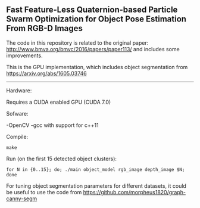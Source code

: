 ## Fast Feature-Less Quaternion-based Particle Swarm Optimization for Object Pose Estimation From RGB-D Images


The code in this repository is related to the original paper:
http://www.bmva.org/bmvc/2016/papers/paper113/
and includes some improvements.

This is the GPU implementation, which includes object segmentation from https://arxiv.org/abs/1605.03746

- - - -
Hardware:

Requires a CUDA enabled GPU (CUDA 7.0)

Sofware:

-OpenCV
-gcc with support for c++11

Compile:

`make`

Run (on the first 15 detected object clusters):

`for N in {0..15};
do;
./main object_model rgb_image depth_image $N;
done`

For tuning object segmentation parameters for different datasets, it could be useful to use the code from https://github.com/morpheus1820/graph-canny-segm

